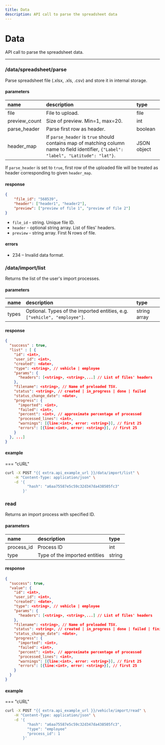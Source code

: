 ```yaml
---
title: Data
description: API call to parse the spreadsheet data
---
```


# Data

API call to parse the spreadsheet data.

***

### /data/spreadsheet/parse

Parse spreadsheet file (.xlsx, .xls, .csv) and store it in internal storage.

#### parameters

| name          | description                                                                                                                           | type        |
|:--------------|:--------------------------------------------------------------------------------------------------------------------------------------|:------------|
| file          | File to upload.                                                                                                                       | file        |
| preview_count | Size of preview. Min=1, max=20.                                                                                                       | int         |
| parse_header  | Parse first row as header.                                                                                                            | boolean     |
| header_map    | If `parse_header` is `true` should contains map of matching column name to field identifier, `{"Label": "label", "Latitude": "lat"}`. | JSON object |

If `parse_header` is set to `true`, first row of the uploaded file will be treated as header corresponding to given `header_map`.

#### response

```json
{
    "file_id": "568539",
    "header": ["header1", "header2"],
    "preview": ["preview of file 1", "preview of file 2"]
}
```

* `file_id` - string. Unique file ID.
* `header` - optional string array. List of files' headers.
* `preview` - string array. First N rows of file.

#### errors

* 234 – Invalid data format.

### /data/import/list

Returns the list of the user's import processes.

#### parameters

| name  | description                                                               | type         |
|:------|:--------------------------------------------------------------------------|:-------------|
| types | Optional. Types of the imported entities, e.g. `["vehicle", "employee"]`. | string array |


#### response

```json
{
  "success" : true,
  "list" : [ {
    "id": <int>,
    "user_id": <int>,
    "created": <date>,
    "type": <string>, // vehicle | employee
    "params": {
      "headers": [<string>, <string>,...] // List of files' headers
    },
    "filename": <string>, // Name of preloaded TSV.
    "status": <string>, // created | in_progress | done | failed
    "status_change_date": <date>,
    "progress": {
      "imported": <int>,
      "failed": <int>,
      "percent": <int>, // approximate percentage of processed
      "processed_lines": <int>,
      "warnings": [{line:<int>, error: <string>}], // first 25
      "errors": [{line:<int>, error: <string>}], // first 25
    }
  }, ...]
}
```

#### example

=== "cURL"

```bash
curl -X POST "{{ extra.api_example_url }}/data/import/list" \
    -H "Content-Type: application/json" \
    -d '{
          "hash": "a6aa75587e5c59c32d347da438505fc3"
        }'
```

### read

Returns an import process with specified ID.

#### parameters

| name       | description                   | type   |
|:-----------|:------------------------------|:-------|
| process_id | Process ID                    | int    |
| type       | Type of the imported entities | string |

#### response

```json
{
  "success": true,
  "value": {
    "id": <int>,
    "user_id": <int>,
    "created": <date>,
    "type": <string>, // vehicle | employee
    "params": {
      "headers": [<string>, <string>,...] // List of files' headers
    },
    "filename": <string>, // Name of preloaded TSV.
    "status": <string>, // created | in_progress | done | failed | finished
    "status_change_date": <date>,
    "progress": {
      "imported": <int>,
      "failed": <int>,
      "percent": <int>, // approximate percentage of processed
      "processed_lines": <int>,
      "warnings": [{line:<int>, error: <string>}], // first 25
      "errors": [{line:<int>, error: <string>}], // first 25
    }
  }
}
```

#### example

=== "cURL"

```bash
curl -X POST "{{ extra.api_example_url }}/vehicle/import/read" \
    -H "Content-Type: application/json" \
    -d '{
          "hash": "a6aa75587e5c59c32d347da438505fc3",
          "type": "employee"
          "process_id": 1
        }'
```
